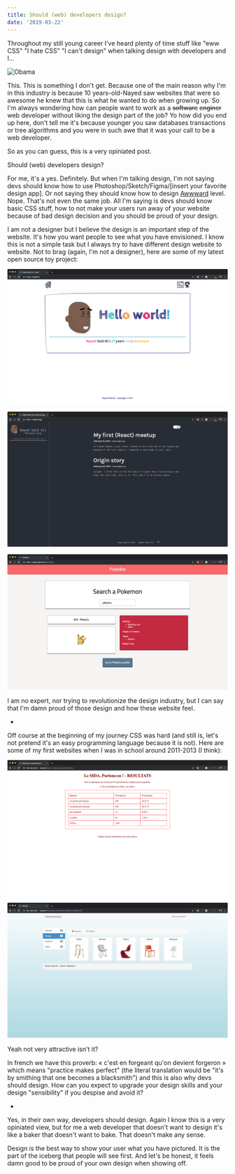 ```yaml
---
title: Should (web) developers design?
date: '2019-03-22'
---
```


Throughout my still young career I've heard plenty of time stuff like "eww CSS"
"I hate CSS" "I can't design" when talking design with developers and I...

![Obama](./obama-what.gif)

This. This is something I don't get. Because one of the main reason why I'm in
this industry is because 10 years-old-Nayed saw websites that were so awesome he
knew that this is what he wanted to do when growing up. So I'm always wondering
how can people want to work as a ~~software~~ ~~enginer~~ web developer without
liking the design part of the job? Yo how did you end up here, don't tell me
it's because younger you saw databases transactions or tree algorithms and you
were in such awe that it was your call to be a web developer.

So as you can guess, this is a very opiniated post.

Should (web) developers design?

For me, it's a yes. Definitely. But when I'm talking design, I'm not saying devs
should know how to use Photoshop/Sketch/Figma/[insert your favorite design app].
Or not saying they should know how to design [Awwward](https://www.awwwards.com)
level. Nope. That's not even the same job. All I'm saying is devs should know
basic CSS stuff, how to not make your users run away of your website because of
bad design decision and you should be proud of your design.

I am not a designer but I believe the design is an important step of the
website. It's how you want people to see what you have envisioned. I know this
is not a simple task but I always try to have different design website to
website. Not to brag (again, I'm not a designer), here are some of my latest
open source toy project:

![nayed.io screenshot](./nayed.io.png)

![nayed.blog screenshot](./nayed.blog.png)

![pokedex screenshot](./pokedex.png)

I am no expert, nor trying to revolutionize the design industry, but I can say
that I'm damn proud of those design and how these website feel.

-

Off course at the beginning of my journey CSS was hard (and still is, let's not
pretend it's an easy programming language because it is not). Here are some of
my first websites when I was in school around 2011-2013 (I think):

![quizz sida screenshot](./quizz-sida.png)

![espace design](./espacedesign.png)

Yeah not very attractive isn't it?

In french we have this proverb: « c'est en forgeant qu'on devient forgeron »
which means "practice makes perfect" (the literal translation would be "it's by
smithing that one becomes a blacksmith") and this is also why devs should
design. How can you expect to upgrade your design skills and your design
"sensibility" if you despise and avoid it?

-

Yes, in their own way, developers should design. Again I know this is a very
opiniated view, but for me a web developer that doesn't want to design it's like
a baker that doesn't want to bake. That doesn't make any sense.

Design is the best way to show your user what you have pictured. It is the part
of the iceberg that people will see first. And let's be honest, it feels damn
good to be proud of your own design when showing off.
